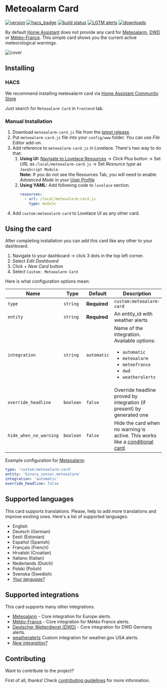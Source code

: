 # Meteoalarm Card

[![version](https://img.shields.io/npm/v/meteoalarm-card?label=version)](https://www.npmjs.com/package/meteoalarm-card) [![hacs_badge](https://img.shields.io/badge/HACS-default-41BDF5.svg)](https://github.com/hacs/integration) [![build status](https://img.shields.io/github/workflow/status/MrBartusek/MeteoalarmCard/Lint)](https://github.com/MrBartusek/MeteoalarmCard/actions) [![LGTM alerts](https://img.shields.io/lgtm/alerts/g/MrBartusek/MeteoalarmCard.svg?logo=lgtm&logoWidth=18)](https://lgtm.com/projects/g/MrBartusek/MeteoalarmCard/alerts/) [![downloads](https://img.shields.io/github/downloads/MrBartusek/MeteoalarmCard/total?color=brightgreen)](https://github.com/MrBartusek/MeteoalarmCard/releases) 

By default [Home Assistant](https://www.home-assistant.io/) does not provide any card for [Meteoalarm](https://www.home-assistant.io/integrations/meteoalarm/), [DWD](https://www.home-assistant.io/integrations/dwd_weather_warnings/) or [Météo-France](https://www.home-assistant.io/integrations/meteo_france/). This simple card shows you the current active meteorological warnings.

![cover](https://i.imgur.com/jsLOGIv.png)

## Installing

### HACS

We recommend installing meteoalarm card via [Home Assistant Community Store](https://hacs.xyz)

Just search for `Meteoalarm Card` in `Frontend` tab.

### Manual Installation

1. Download `meteoalarm-card.js` file from the [latest release](https://github.com/MrBartusek/MeteoalarmCard/releases/latest).
2. Put `meteoalarm-card.js` file into your `config/www` folder. You can use _File Editor_ add-on.
3. Add reference to `meteoalarm-card.js` in Lovelace. There's two way to do that:
   1. **Using UI:** [Navigate to Lovelace Resources](https://my.home-assistant.io/redirect/lovelace_resources/) → Click Plus button → Set _URL_ as `/local/meteoalarm-card.js` → Set _Resource type_ as `JavaScript Module`.<br>
   **Note:** If you do not see the Resources Tab, you will need to enable _Advanced Mode_ in your [User Profile](https://my.home-assistant.io/redirect/profile/)
   2. **Using YAML:** Add following code to `lovelace` section.
      ```yaml
      resources:
        - url: /local/meteoalarm-card.js
          type: module
      ```
4. Add `custom:meteoalarm-card` to Lovelace UI as any other card.

## Using the card

After completing installation you can add this card like any other to your dashboard.

1. Navigate to your dashboard → click 3 dots in the top left corner.
2. Select _Edit Dashboard_
3. Click _+ New Card_ button
4. Select `Custom: Meteoalarm Card`

Here is what configuration options mean:

| Name                | Type      | Default      | Description                                                                      |
| ------------------- | --------- | ------------ | -------------------------------------------------------------------------------- |
| `type`              | `string`  | **Required** | `custom:meteoalarm-card`                                                         |
| `entity`            | `string`  | **Required** | An entity_id with weather alerts                                                 |
| `integration`       | `string`  | `automatic`  | Name of the integration. Available options: <ul><li>`automatic`</li><li>`meteoalarm`</li><li>`meteofrance`</li><li>`dwd`</li><li>`weatheralerts`</li></ul> |
| `override_headline` | `boolean` | `false`      | Override headline proved by integration (if present) by generated one |
| `hide_when_no_warning` | `boolean` | `false`      | Hide the card when no warning is active. This works like a [conditional card](https://www.home-assistant.io/lovelace/conditional/). |

Example configuration for [Meteoalarm](https://www.home-assistant.io/integrations/meteoalarm/):

```yaml
type: 'custom:meteoalarm-card'
entity: 'binary_sensor.meteoalarm'
integration: 'automatic'
override_headline: false
```

## Supported languages

This card supports translations. Please, help to add more translations and improve existing ones. Here's a list of supported languages:

<!-- Languages are sorted alphabetically -->
- English
- Deutsch (German)
- Eesti (Estonian)
- Español (Spanish)
- Français (French)
- Hrvatski (Croatian)
- Italiano (Italian)
- Nederlands (Dutch)
- Polski (Polish)
- Svenska (Swedish)
- [_Your language?_](./CONTRIBUTING.md#how-to-add-translation)

## Supported integrations

This card supports many other integrations.

- [Meteoalarm](https://www.home-assistant.io/integrations/meteoalarm/) - Core integration for Europe alerts.
- [Météo-France](https://www.home-assistant.io/integrations/meteo_france/) - Core integration for Météo France alerts.
- [Deutscher Wetterdienst (DWD)](https://www.home-assistant.io/integrations/dwd_weather_warnings/) - Core integration for DWD Germany alerts.
- [weatheralerts](https://github.com/custom-components/weatheralerts) Custom integration for weather.gov USA alerts.
- [_New integration?_](https://github.com/MrBartusek/MeteoalarmCard/issues/new/choose)


## Contributing

Want to contribute to the project?

First of all, thanks! Check [contributing guidelines](./CONTRIBUTING.md) for more information.
